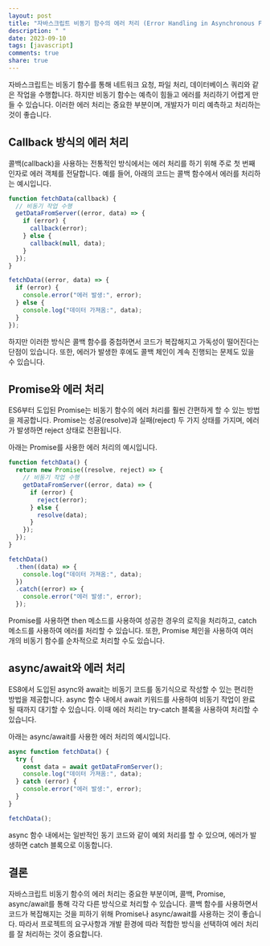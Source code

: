```yaml
---
layout: post
title: "자바스크립트 비동기 함수의 에러 처리 (Error Handling in Asynchronous Functions)"
description: " "
date: 2023-09-10
tags: [javascript]
comments: true
share: true
---
```


자바스크립트는 비동기 함수를 통해 네트워크 요청, 파일 처리, 데이터베이스 쿼리와 같은 작업을 수행합니다. 하지만 비동기 함수는 예측이 힘들고 에러를 처리하기 어렵게 만들 수 있습니다. 이러한 에러 처리는 중요한 부분이며, 개발자가 미리 예측하고 처리하는 것이 좋습니다.

## Callback 방식의 에러 처리

콜백(callback)을 사용하는 전통적인 방식에서는 에러 처리를 하기 위해 주로 첫 번째 인자로 에러 객체를 전달합니다. 예를 들어, 아래의 코드는 콜백 함수에서 에러를 처리하는 예시입니다.

```javascript
function fetchData(callback) {
  // 비동기 작업 수행
  getDataFromServer((error, data) => {
    if (error) {
      callback(error);
    } else {
      callback(null, data);
    }
  });
}

fetchData((error, data) => {
  if (error) {
    console.error("에러 발생:", error);
  } else {
    console.log("데이터 가져옴:", data);
  }
});
```

하지만 이러한 방식은 콜백 함수를 중첩하면서 코드가 복잡해지고 가독성이 떨어진다는 단점이 있습니다. 또한, 에러가 발생한 후에도 콜백 체인이 계속 진행되는 문제도 있을 수 있습니다.

## Promise와 에러 처리

ES6부터 도입된 Promise는 비동기 함수의 에러 처리를 훨씬 간편하게 할 수 있는 방법을 제공합니다. Promise는 성공(resolve)과 실패(reject) 두 가지 상태를 가지며, 에러가 발생하면 reject 상태로 전환됩니다.

아래는 Promise를 사용한 에러 처리의 예시입니다.

```javascript
function fetchData() {
  return new Promise((resolve, reject) => {
    // 비동기 작업 수행
    getDataFromServer((error, data) => {
      if (error) {
        reject(error);
      } else {
        resolve(data);
      }
    });
  });
}

fetchData()
  .then((data) => {
    console.log("데이터 가져옴:", data);
  })
  .catch((error) => {
    console.error("에러 발생:", error);
  });
```

Promise를 사용하면 then 메소드를 사용하여 성공한 경우의 로직을 처리하고, catch 메소드를 사용하여 에러를 처리할 수 있습니다. 또한, Promise 체인을 사용하여 여러 개의 비동기 함수를 순차적으로 처리할 수도 있습니다.

## async/await와 에러 처리

ES8에서 도입된 async와 await는 비동기 코드를 동기식으로 작성할 수 있는 편리한 방법을 제공합니다. async 함수 내에서 await 키워드를 사용하여 비동기 작업이 완료될 때까지 대기할 수 있습니다. 이때 에러 처리는 try-catch 블록을 사용하여 처리할 수 있습니다.

아래는 async/await를 사용한 에러 처리의 예시입니다.

```javascript
async function fetchData() {
  try {
    const data = await getDataFromServer();
    console.log("데이터 가져옴:", data);
  } catch (error) {
    console.error("에러 발생:", error);
  }
}

fetchData();
```

async 함수 내에서는 일반적인 동기 코드와 같이 예외 처리를 할 수 있으며, 에러가 발생하면 catch 블록으로 이동합니다.

## 결론

자바스크립트 비동기 함수의 에러 처리는 중요한 부분이며, 콜백, Promise, async/await를 통해 각각 다른 방식으로 처리할 수 있습니다. 콜백 함수를 사용하면서 코드가 복잡해지는 것을 피하기 위해 Promise나 async/await를 사용하는 것이 좋습니다. 따라서 프로젝트의 요구사항과 개발 환경에 따라 적합한 방식을 선택하여 에러 처리를 잘 처리하는 것이 중요합니다.